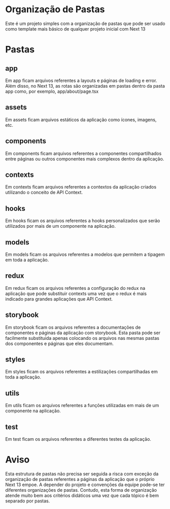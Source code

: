 # Organização de Pastas
Este é um projeto simples com a organização de pastas que pode ser usado como template mais básico de qualquer projeto inicial com Next 13

# Pastas
## app
Em app ficam arquivos referentes a layouts e páginas de loading e error. Além disso, no Next 13, as rotas são organizadas em pastas dentro da pasta app como, por exemplo, app/about/page.tsx
## assets
Em assets ficam arquivos estáticos da aplicação como ícones, imagens, etc.
## components
Em components ficam arquivos referentes a componentes compartilhados entre páginas ou outros componentes mais complexos dentro da aplicação.
## contexts
Em contexts ficam arquivos referentes a contextos da aplicação criados utilizando o conceito de API Context.
## hooks
Em hooks ficam os arquivos referentes a hooks personalizados que serão utilizados por mais de um componente na aplicação.
## models
Em models ficam os arquivos referentes a modelos que permitem a tipagem em toda a aplicação.
## redux
Em redux ficam os arquivos referentes a configuração do redux na aplicação que pode substituir contexts uma vez que o redux é mais indicado para grandes aplicações que API Context.
## storybook
Em storybook ficam os arquivos referentes a documentações de componentes e páginas da aplicação com storybook. Esta pasta pode ser facilmente substituida apenas colocando os arquivos nas mesmas pastas dos componentes e páginas que eles documentam.
## styles
Em styles ficam os arquivos referentes a estilizações compartilhadas em toda a aplicação.
## utils
Em utils ficam os arquivos referentes a funções utilizadas em mais de um componente na aplicação.
## test
Em test ficam os arquivos referentes a diferentes testes da aplicação.

# Aviso
Esta estrutura de pastas não precisa ser seguida a risca com exceção da organização de pastas referentes a páginas da aplicação que o próprio Next 13 empoe. 
A depender do projeto e convenções da equipe pode-se ter diferentes organizações de pastas. Contudo, esta forma de organização atende muito bem aos critérios didáticos uma vez que cada tópico é bem separado por pastas.
